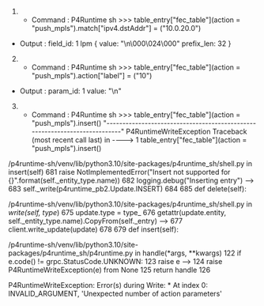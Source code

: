 1. - Command :
P4Runtime sh >>> table_entry["fec_table"](action = "push_mpls").match["ipv4.dstAddr"] = ("10.0.20.0")

- Output :
field_id: 1
lpm {
  value: "\n\000\024\000"
  prefix_len: 32
}

2. - Command :
P4Runtime sh >>> table_entry["fec_table"](action = "push_mpls").action["label"] = ("10")

- Output :
param_id: 1
value: "\n"

3. - Command :
P4Runtime sh >>> table_entry["fec_table"](action = "push_mpls").insert()
"---------------------------------------------------------------------------"
P4RuntimeWriteException                   Traceback (most recent call last)
<ipython-input-19-1086f3781ccf> in <module>
----> 1 table_entry["fec_table"](action = "push_mpls").insert()

/p4runtime-sh/venv/lib/python3.10/site-packages/p4runtime_sh/shell.py in insert(self)
    681             raise NotImplementedError("Insert not supported for {}".format(self._entity_type.name))
    682         logging.debug("Inserting entry")
--> 683         self._write(p4runtime_pb2.Update.INSERT)
    684 
    685     def delete(self):

/p4runtime-sh/venv/lib/python3.10/site-packages/p4runtime_sh/shell.py in _write(self, type_)
    675         update.type = type_
    676         getattr(update.entity, self._entity_type.name).CopyFrom(self._entry)
--> 677         client.write_update(update)
    678 
    679     def insert(self):

/p4runtime-sh/venv/lib/python3.10/site-packages/p4runtime_sh/p4runtime.py in handle(*args, **kwargs)
    122             if e.code() != grpc.StatusCode.UNKNOWN:
    123                 raise e
--> 124             raise P4RuntimeWriteException(e) from None
    125     return handle
    126 

P4RuntimeWriteException: Error(s) during Write:
        * At index 0: INVALID_ARGUMENT, 'Unexpected number of action parameters'
